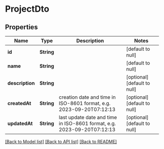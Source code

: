 # ProjectDto

## Properties

| Name            | Type       | Description                                                            | Notes                        |
| --------------- | ---------- | ---------------------------------------------------------------------- | ---------------------------- |
| **id**          | **String** |                                                                        | [default to null]            |
| **name**        | **String** |                                                                        | [default to null]            |
| **description** | **String** |                                                                        | [optional] [default to null] |
| **createdAt**   | **String** | creation date and time in ISO-8601 format, e.g. 2023-09-20T07:12:13    | [optional] [default to null] |
| **updatedAt**   | **String** | last update date and time in ISO-8601 format, e.g. 2023-09-20T07:12:13 | [optional] [default to null] |

[[Back to Model list]](../README.md#documentation-for-models) [[Back to API list]](../README.md#documentation-for-api-endpoints) [[Back to README]](../README.md)
